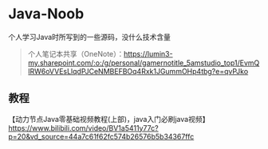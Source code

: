 # Java-Noob

个人学习Java时所写到的一些源码，没什么技术含量

> 个人笔记本共享（OneNote）：https://lumin3-my.sharepoint.com/:o:/g/personal/gamernotitle_5amstudio_top1/EvmQlRW6oVVEsLlqdPJCeNMBEFBOq4Rxk1JGummOHp4tbg?e=qvPJko

## 教程

【动力节点Java零基础视频教程(上部)，java入门必刷java视频】https://www.bilibili.com/video/BV1a5411y77c?p=20&vd_source=44a7c61f62fc574b26576b5b34367ffc